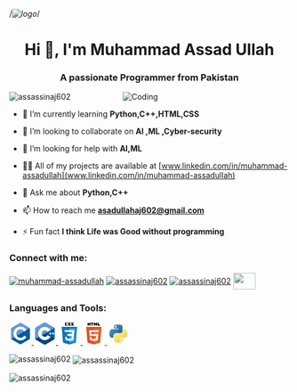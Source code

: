 /*![logo](https://www.canva.com/design/DAF_tpUHXtM/hv_3yBpeNw-ZlMSr4ijCuQ/edit?utm_content=DAF_tpUHXtM&utm_campaign=designshare&utm_medium=link2&utm_source=sharebutton)*/
<h1 align="center">Hi 👋, I'm Muhammad Assad Ullah</h1>
<h3 align="center">A passionate Programmer from Pakistan</h3>

<img align="right" alt="Coding" width="300" src=https://media0.giphy.com/media/lP8xu5t2DLGG045H8F/giphy.gif>

<p align="left"> <img src="https://komarev.com/ghpvc/?username=assassinaj602&label=Profile%20views&color=0e75b6&style=flat" alt="assassinaj602" /> </p>

- 🌱 I’m currently learning **Python,C++,HTML,CSS**

- 👯 I’m looking to collaborate on **AI ,ML ,Cyber-security**

- 🤝 I’m looking for help with **AI,ML**

- 👨‍💻 All of my projects are available at [www.linkedin.com/in/muhammad-assadullah](www.linkedin.com/in/muhammad-assadullah)

- 💬 Ask me about **Python,C++**

- 📫 How to reach me **asadullahaj602@gmail.com**

- ⚡ Fun fact **I think Life was Good without programming**

<h3 align="left">Connect with me:</h3>
<p align="left">
<a href="https://linkedin.com/in/muhammad-assadullah" target="blank"><img align="center" src="https://raw.githubusercontent.com/rahuldkjain/github-profile-readme-generator/master/src/images/icons/Social/linked-in-alt.svg" alt="muhammad-assadullah" height="30" width="40" /></a>
<a href="https://fb.com/assassinaj602" target="blank"><img align="center" src="https://raw.githubusercontent.com/rahuldkjain/github-profile-readme-generator/master/src/images/icons/Social/facebook.svg" alt="assassinaj602" height="30" width="40" /></a>
<a href="https://instagram.com/assassinaj602" target="blank"><img align="center" src="https://raw.githubusercontent.com/rahuldkjain/github-profile-readme-generator/master/src/images/icons/Social/instagram.svg" alt="assassinaj602" height="30" width="40" /></a>
<a href="https://www.youtube.com/channel/UCqg08yQJJhTwCQUgRIjgVRQ" target="blank"><img align="center" src="https://raw.githubusercontent.com/rahuldkjain/github-profile-readme-generator/master/src/images/icons/Social/youtube.svg" alt="" height="30" width="40" /></a>
</p>

<h3 align="left">Languages and Tools:</h3>
<p align="left"> <a href="https://www.cprogramming.com/" target="_blank" rel="noreferrer"> <img src="https://raw.githubusercontent.com/devicons/devicon/master/icons/c/c-original.svg" alt="c" width="40" height="40"/> </a> <a href="https://www.w3schools.com/cpp/" target="_blank" rel="noreferrer"> <img src="https://raw.githubusercontent.com/devicons/devicon/master/icons/cplusplus/cplusplus-original.svg" alt="cplusplus" width="40" height="40"/> </a> <a href="https://www.w3schools.com/css/" target="_blank" rel="noreferrer"> <img src="https://raw.githubusercontent.com/devicons/devicon/master/icons/css3/css3-original-wordmark.svg" alt="css3" width="40" height="40"/> </a> <a href="https://www.w3.org/html/" target="_blank" rel="noreferrer"> <img src="https://raw.githubusercontent.com/devicons/devicon/master/icons/html5/html5-original-wordmark.svg" alt="html5" width="40" height="40"/> </a> <a href="https://www.python.org" target="_blank" rel="noreferrer"> <img src="https://raw.githubusercontent.com/devicons/devicon/master/icons/python/python-original.svg" alt="python" width="40" height="40"/> </a> </p>

<p><img align="left" src="https://github-readme-stats.vercel.app/api/top-langs?username=assassinaj602&show_icons=true&locale=en&layout=compact" alt="assassinaj602" /></p>

<p>&nbsp;<img align="center" src="https://github-readme-stats.vercel.app/api?username=assassinaj602&show_icons=true&locale=en" alt="assassinaj602" /></p>

<p><img align="center" src="https://github-readme-streak-stats.herokuapp.com/?user=assassinaj602&" alt="assassinaj602" /></p>
